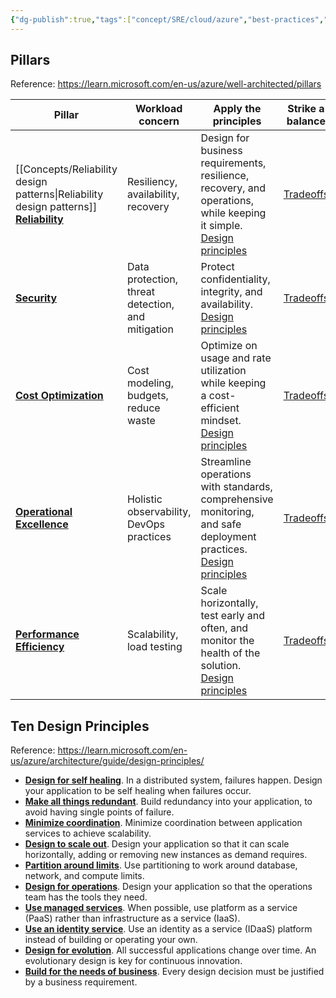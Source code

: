 ```yaml
---
{"dg-publish":true,"tags":["concept/SRE/cloud/azure","best-practices","concept/SRE/cloud","concept/SRE/cloud/azure"],"ms-learn-url":"https://learn.microsoft.com/en-us/azure/well-architected","permalink":"/concepts/microsoft-azure-well-architected-framework/","dgPassFrontmatter":true}
---
```


## Pillars

Reference: https://learn.microsoft.com/en-us/azure/well-architected/pillars

| Pillar                                                                                                                   | Workload concern                                  | Apply the principles                                                                                                                                                                                                | Strike a balance                                                                                       |
| ------------------------------------------------------------------------------------------------------------------------ | ------------------------------------------------- | ------------------------------------------------------------------------------------------------------------------------------------------------------------------------------------------------------------------- | ------------------------------------------------------------------------------------------------------ |
| [[Concepts/Reliability design patterns\|Reliability design patterns]] [**Reliability**](https://learn.microsoft.com/en-us/azure/well-architected/reliability/) | Resiliency, availability, recovery                | Design for business requirements, resilience, recovery, and operations, while keeping it simple.  <br>[Design principles](https://learn.microsoft.com/en-us/azure/well-architected/reliability/principles)          | [Tradeoffs](https://learn.microsoft.com/en-us/azure/well-architected/reliability/tradeoffs)            |
| [**Security**](https://learn.microsoft.com/en-us/azure/well-architected/security/)                                       | Data protection, threat detection, and mitigation | Protect confidentiality, integrity, and availability.  <br>[Design principles](https://learn.microsoft.com/en-us/azure/well-architected/security/principles)                                                        | [Tradeoffs](https://learn.microsoft.com/en-us/azure/well-architected/security/tradeoffs)               |
| [**Cost Optimization**](https://learn.microsoft.com/en-us/azure/well-architected/cost-optimization/)                     | Cost modeling, budgets, reduce waste              | Optimize on usage and rate utilization while keeping a cost-efficient mindset.  <br>[Design principles](https://learn.microsoft.com/en-us/azure/well-architected/cost-optimization/principles)                      | [Tradeoffs](https://learn.microsoft.com/en-us/azure/well-architected/cost-optimization/tradeoffs)      |
| [**Operational Excellence**](https://learn.microsoft.com/en-us/azure/well-architected/operational-excellence/)           | Holistic observability, DevOps practices          | Streamline operations with standards, comprehensive monitoring, and safe deployment practices.  <br>[Design principles](https://learn.microsoft.com/en-us/azure/well-architected/operational-excellence/principles) | [Tradeoffs](https://learn.microsoft.com/en-us/azure/well-architected/operational-excellence/tradeoffs) |
| [**Performance Efficiency**](https://learn.microsoft.com/en-us/azure/well-architected/performance-efficiency/)           | Scalability, load testing                         | Scale horizontally, test early and often, and monitor the health of the solution.  <br>[Design principles](https://learn.microsoft.com/en-us/azure/well-architected/performance-efficiency/principles)              | [Tradeoffs](https://learn.microsoft.com/en-us/azure/well-architected/performance-efficiency/tradeoffs) |

## Ten Design Principles

Reference: https://learn.microsoft.com/en-us/azure/architecture/guide/design-principles/

- **[Design for self healing](https://learn.microsoft.com/en-us/azure/architecture/guide/design-principles/self-healing)**. In a distributed system, failures happen. Design your application to be self healing when failures occur.
- **[Make all things redundant](https://learn.microsoft.com/en-us/azure/architecture/guide/design-principles/redundancy)**. Build redundancy into your application, to avoid having single points of failure.
- **[Minimize coordination](https://learn.microsoft.com/en-us/azure/architecture/guide/design-principles/minimize-coordination)**. Minimize coordination between application services to achieve scalability.
- **[Design to scale out](https://learn.microsoft.com/en-us/azure/architecture/guide/design-principles/scale-out)**. Design your application so that it can scale horizontally, adding or removing new instances as demand requires.
- **[Partition around limits](https://learn.microsoft.com/en-us/azure/architecture/guide/design-principles/partition)**. Use partitioning to work around database, network, and compute limits.
- **[Design for operations](https://learn.microsoft.com/en-us/azure/architecture/guide/design-principles/design-for-operations)**. Design your application so that the operations team has the tools they need.
- **[Use managed services](https://learn.microsoft.com/en-us/azure/architecture/guide/design-principles/managed-services)**. When possible, use platform as a service (PaaS) rather than infrastructure as a service (IaaS).
- **[Use an identity service](https://learn.microsoft.com/en-us/azure/architecture/guide/design-principles/identity)**. Use an identity as a service (IDaaS) platform instead of building or operating your own.
- **[Design for evolution](https://learn.microsoft.com/en-us/azure/architecture/guide/design-principles/design-for-evolution)**. All successful applications change over time. An evolutionary design is key for continuous innovation.
- **[Build for the needs of business](https://learn.microsoft.com/en-us/azure/architecture/guide/design-principles/build-for-business)**. Every design decision must be justified by a business requirement.